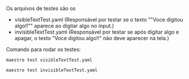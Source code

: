 Os arquivos de testes são os
* visibleTextTest.yaml (Responsável por testar se o texto ""Voce digitou algo!!"" aparece ao digitar algo no input.)
* invisibleTextTest.yaml (Responsável por testar se após digitar algo e apagar, o texto "Voce digitou algo!!" não deve aparecer na tela.)

Comando para rodar os testes:

`maestro test visibleTextTest.yaml` 

`maestro test invisibleTextTest.yaml`
